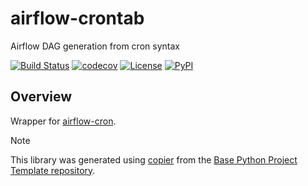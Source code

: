 # airflow-crontab

Airflow DAG generation from cron syntax

[![Build Status](https://github.com/airflow-laminar/airflow-crontab/actions/workflows/build.yaml/badge.svg?branch=main&event=push)](https://github.com/airflow-laminar/airflow-crontab/actions/workflows/build.yaml)
[![codecov](https://codecov.io/gh/airflow-laminar/airflow-crontab/branch/main/graph/badge.svg)](https://codecov.io/gh/airflow-laminar/airflow-crontab)
[![License](https://img.shields.io/github/license/airflow-laminar/airflow-crontab)](https://github.com/airflow-laminar/airflow-crontab)
[![PyPI](https://img.shields.io/pypi/v/airflow-crontab.svg)](https://pypi.python.org/pypi/airflow-crontab)

## Overview

Wrapper for [airflow-cron](https://github.com/airflow-laminar/airflow-cron).

> [!NOTE]
> This library was generated using [copier](https://copier.readthedocs.io/en/stable/) from the [Base Python Project Template repository](https://github.com/python-project-templates/base).
